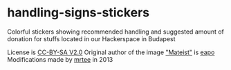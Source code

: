 handling-signs-stickers
=======================

Colorful stickers showing recommended handling and suggested amount of donation for stuffs located in our Hackerspace in Budapest

License is [CC-BY-SA V2.0](http://creativecommons.org/licenses/by-sa/2.0/)
Original author of the image ["Mateist"](http://hsbp.org/polo) is [eapo](http://www.eaposztrof.com)
Modifications made by [mrtee](http://mrtee.github.com) in 2013

